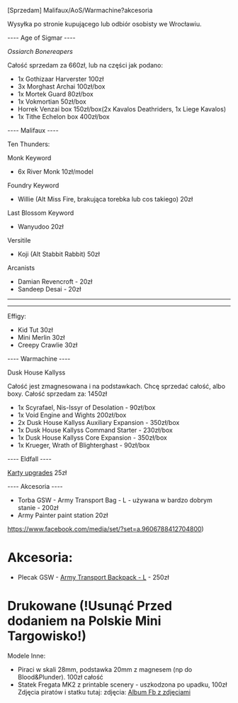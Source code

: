 [Sprzedam] Malifaux/AoS/Warmachine?akcesoria

Wysyłka po stronie kupującego lub odbiór osobisty we Wrocławiu.

---- Age of Sigmar ----

*Ossiarch Bonereapers*

Całość sprzedam za 660zł, lub na części jak podano:

* 1x Gothizaar Harverster 100zł
* 3x Morghast Archai 100zł/box
* 1x Mortek Guard 80zł/box
* 1x Vokmortian 50zł/box
* Horrek Venzai box 150zł/box(2x Kavalos Deathriders, 1x Liege Kavalos)
* 1x Tithe Echelon box 400zł/box

---- Malifaux ----

Ten Thunders:

Monk Keyword
* 6x River Monk 10zł/model

Foundry Keyword
* Willie (Alt Miss Fire, brakująca torebka lub cos takiego) 20zł

Last Blossom Keyword
* Wanyudoo 20zł

Versitile
* Koji (Alt Stabbit Rabbit) 50zł

Arcanists
* Damian Revencroft - 20zł
* Sandeep Desai - 20zł

----

----

Effigy:
* Kid Tut 30zł 
* Mini Merlin 30zł
* Creepy Crawlie 30zł


---- Warmachine ----

Dusk House Kallyss

Całość jest zmagnesowana i na podstawkach. Chcę sprzedać całość, albo boxy. Całość sprzedam za: 1450zł

* 1x Scyrafael, Nis-Issyr of Desolation - 90zł/box
* 1x Void Engine and Wights 200zł/box
* 2x Dusk House Kallyss Auxiliary Expansion - 350zł/box
* 1x Dusk House Kallyss Command Starter - 230zł/box
* 1x Dusk House Kallyss Core Expansion - 350zł/box
* 1x Krueger, Wrath of Blighterghast - 90zł/box

---- Eldfall ----

[Karty upgrades](http://eldfall-chronicles.com/products/upgrade-cards) 25zł

---- Akcesoria ----

* Torba GSW - Army Transport Bag - L - używana w bardzo dobrym stanie - 200zł
* Army Painter paint station 20zł 

https://www.facebook.com/media/set/?set=a.9606788412704800)

# Akcesoria:
* Plecak GSW - [Army Transport Backpack - L](https://www.greenstuffworld.com/en/transport-cases/3850-army-transport-backpack.html) - 250zł

# Drukowane (!Usunąć Przed dodaniem na Polskie Mini Targowisko!)

Modele Inne:
* Piraci w skali 28mm, podstawka 20mm z magnesem (np do Blood&Plunder). 100zł całość
* Statek Fregata MK2 z printable scenery - uszkodzona po upadku, 100zł
Zdjęcia piratów i statku tutaj:
zdjęcia: [Album Fb z zdjęciami](https://www.facebook.com/media/set/?set=a.9612721882111453)
